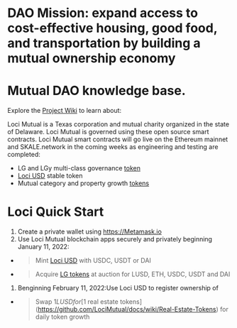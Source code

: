 # DAO Mission: expand access to cost-effective housing, good food, and transportation by building a mutual ownership economy

# Mutual DAO knowledge base.

Explore the [Project Wiki](https://github.com/LociMutual/docs/wiki) to learn about:

   Loci Mutual is a Texas corporation and mutual charity organized in the state of Delaware. Loci Mutual is governed using these open source smart contracts. Loci Mutual smart contracts will go live on the Ethereum mainnet and SKALE.network in the coming weeks as engineering and testing are completed: <br>
   * LG and LGy multi-class governance [token](https://github.com/LociMutual/docs/wiki/Mutual-Governance:-LG-token) <br>
   * [Loci USD](https://github.com/LociMutual/docs/wiki/Stable-Token:-LUSD) stable token <br>
   * Mutual category and property growth [tokens](https://github.com/LociMutual/docs/wiki/CMBT-Mortgage-token) <br>
# Loci Quick Start

1. Create a private wallet using https://Metamask.io
1. Use Loci Mutual blockchain apps securely and privately beginning January 11, 2022:
* > Mint [Loci USD](https://github.com/LociMutual/docs/wiki/Stable-Token:-LUSD) with USDC, USDT or DAI
* > Acquire [LG tokens](https://github.com/LociMutual/docs/wiki/Mutual-Governance:-LG-token) at auction for LUSD, ETH, USDC, USDT and DAI

1. Benginning February 11, 2022:Use Loci USD to register ownership of 
* > Swap $1 LUSD for [$1 real estate tokens](https://github.com/LociMutual/docs/wiki/Real-Estate-Tokens) for daily token growth


